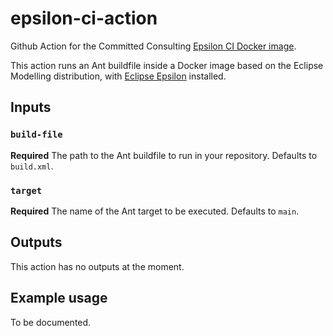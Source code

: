 # epsilon-ci-action

Github Action for the Committed Consulting [Epsilon CI Docker image](https://gitlab.com/committed-consulting/mde-devops/epsilon-ci-container/).

This action runs an Ant buildfile inside a Docker image based on the Eclipse Modelling distribution, with [Eclipse Epsilon](https://eclipse.org/epsilon) installed.

## Inputs

### `build-file`

**Required** The path to the Ant buildfile to run in your repository. Defaults to `build.xml`.

### `target`

**Required** The name of the Ant target to be executed. Defaults to `main`.

## Outputs

This action has no outputs at the moment.

## Example usage

To be documented.
